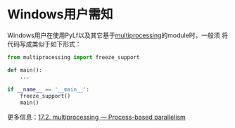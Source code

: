 # Windows用户需知

Windows用户在使用PyLf以及其它基于[multiprocessing](https://docs.python.org/3.6/library/multiprocessing.html)的module时，一般须
将代码写成类似于如下形式：

```python
from multiprocessing import freeze_support

def main():
    ...
    
if __name__ == '__main__':
    freeze_support()
    main()

```

更多信息：[17.2. multiprocessing — Process-based parallelism](https://docs.python.org/3.6/library/multiprocessing.html#module-multiprocessing)
